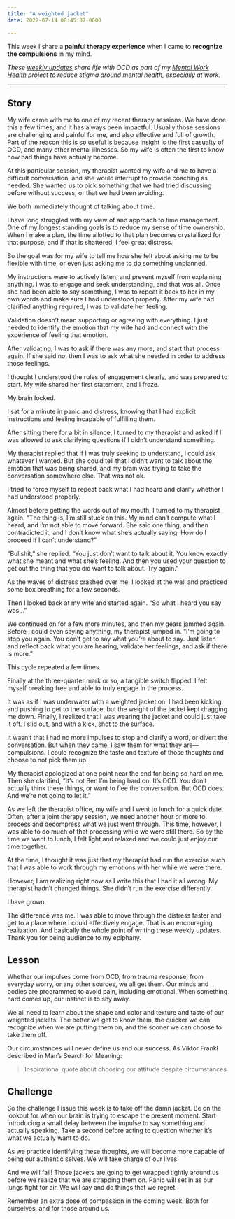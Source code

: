 ```yaml
---
title: "A weighted jacket"
date: 2022-07-14 08:45:07-0600

---
```


This week I share a **painful therapy experience** when I came to **recognize the compulsions** in my mind.

_These [weekly updates](https://bennorris.com/tags/weekly-update/) share life with OCD as part of my [Mental Work Health](https://bennorris.com/mental-work-health) project to reduce stigma around mental health, especially at work._

***


## Story

My wife came with me to one of my recent therapy sessions. We have done this a few times, and it has always been impactful. Usually those sessions are challenging and painful for me, and also effective and full of growth. Part of the reason this is so useful is because insight is the first casualty of OCD, and many other mental illnesses. So my wife is often the first to know how bad things have actually become.

At this particular session, my therapist wanted my wife and me to have a difficult conversation, and she would interrupt to provide coaching as needed. She wanted us to pick something that we had tried discussing before without success, or that we had been avoiding.

We both immediately thought of talking about time.

I have long struggled with my view of and approach to time management. One of my longest standing goals is to reduce my sense of time ownership. When I make a plan, the time allotted to that plan becomes crystallized for that purpose, and if that is shattered, I feel great distress.

So the goal was for my wife to tell me how she felt about asking me to be flexible with time, or even just asking me to do something unplanned.

My instructions were to actively listen, and prevent myself from explaining anything. I was to engage and seek understanding, and that was all. Once she had been able to say something, I was to repeat it back to her in my own words and make sure I had understood properly. After my wife had clarified anything required, I was to validate her feeling.

Validation doesn’t mean supporting or agreeing with everything. I just needed to identify the emotion that my wife had and connect with the experience of feeling that emotion.

After validating, I was to ask if there was any more, and start that process again. If she said no, then I was to ask what she needed in order to address those feelings.

I thought I understood the rules of engagement clearly, and was prepared to start. My wife shared her first statement, and I froze.

My brain locked.

I sat for a minute in panic and distress, knowing that I had explicit instructions and feeling incapable of fulfilling them.

After sitting there for a bit in silence, I turned to my therapist and asked if I was allowed to ask clarifying questions if I didn’t understand something.

My therapist replied that if I was truly seeking to understand, I could ask whatever I wanted. But she could tell that I didn’t want to talk about the emotion that was being shared, and my brain was trying to take the conversation somewhere else. That was not ok.

I tried to force myself to repeat back what I had heard and clarify whether I had understood properly.

Almost before getting the words out of my mouth, I turned to my therapist again. “The thing is, I’m still stuck on this. My mind can’t compute what I heard, and I’m not able to move forward. She said one thing, and then contradicted it, and I don’t know what she’s actually saying. How do I proceed if I can’t understand?”

“Bullshit,” she replied. “You just don’t want to talk about it. You know exactly what she meant and what she’s feeling. And then you used your question to get out the thing that you did want to talk about. Try again.”

As the waves of distress crashed over me, I looked at the wall and practiced some box breathing for a few seconds.

Then I looked back at my wife and started again. “So what I heard you say was…”

We continued on for a few more minutes, and then my gears jammed again. Before I could even saying anything, my therapist jumped in. “I’m going to stop you again. You don’t get to say what you’re about to say. Just listen and reflect back what you are hearing, validate her feelings, and ask if there is more.”

This cycle repeated a few times.

Finally at the three-quarter mark or so, a tangible switch flipped. I felt myself breaking free and able to truly engage in the process.

It was as if I was underwater with a weighted jacket on. I had been kicking and pushing to get to the surface, but the weight of the jacket kept dragging me down. Finally, I realized that I was wearing the jacket and could just take it off. I slid out, and with a kick, shot to the surface.

It wasn’t that I had no more impulses to stop and clarify a word, or divert the conversation. But when they came, I saw them for what they are—compulsions. I could recognize the taste and texture of those thoughts and choose to not pick them up.

My therapist apologized at one point near the end for being so hard on me. Then she clarified, “It’s not Ben I’m being hard on. It’s OCD. You don’t actually think these things, or want to flee the conversation. But OCD does. And we’re not going to let it.”

As we left the therapist office, my wife and I went to lunch for a quick date. Often, after a joint therapy session, we need another hour or more to process and decompress what we just went through. This time, however, I was able to do much of that processing while we were still there. So by the time we went to lunch, I felt light and relaxed and we could just enjoy our time together.

At the time, I thought it was just that my therapist had run the exercise such that I was able to work through my emotions with her while we were there.

However, I am realizing right now as I write this that I had it all wrong. My therapist hadn’t changed things. She didn’t run the exercise differently.

I have grown.

The difference was me. I was able to move through the distress faster and get to a place where I could effectively engage. That is an encouraging realization. And basically the whole point of writing these weekly updates. Thank you for being audience to my epiphany.


## Lesson

Whether our impulses come from OCD, from trauma response, from everyday worry, or any other sources, we all get them. Our minds and bodies are programmed to avoid pain, including emotional. When something hard comes up, our instinct is to shy away.

We all need to learn about the shape and color and texture and taste of our weighted jackets. The better we get to know them, the quicker we can recognize when we are putting them on, and the sooner we can choose to take them off.

Our circumstances will never define us and our success. As Viktor Frankl described in Man’s Search for Meaning:

> Inspirational quote about choosing our attitude despite circumstances


## Challenge

So the challenge I issue this week is to take off the damn jacket. Be on the lookout for when our brain is trying to escape the present moment. Start introducing a small delay between the impulse to say something and actually speaking. Take a second before acting to question whether it’s what we actually want to do.

As we practice identifying these thoughts, we will become more capable of being our authentic selves. We will take charge of our lives.

And we will fail! Those jackets are going to get wrapped tightly around us before we realize that we are strapping them on. Panic will set in as our lungs fight for air. We will say and do things that we regret.

Remember an extra dose of compassion in the coming week. Both for ourselves, and for those around us.

